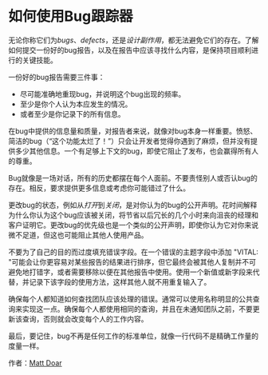 # 如何使用Bug跟踪器

无论你称它们为*bugs*、*defects*，还是*设计副作用*，都无法避免它们的存在。了解如何提交一份好的bug报告，以及在报告中应该寻找什么内容，是保持项目顺利进行的关键技能。

一份好的bug报告需要三件事：

- 尽可能准确地重现bug，并说明这个bug出现的频率。
- 至少是你个人认为本应发生的情况。
- 或者至少是你记录下的所有信息。

在bug中提供的信息量和质量，对报告者来说，就像对bug本身一样重要。愤怒、简洁的bug（“这个功能太烂了！”）只会让开发者觉得你遇到了麻烦，但并没有提供多少其他信息。一个有足够上下文的bug，即使它阻止了发布，也会赢得所有人的尊重。

Bug就像是一场对话，所有的历史都摆在每个人面前。不要责怪别人或否认bug的存在。相反，要求提供更多信息或考虑你可能错过了什么。

更改bug的状态，例如从*打开*到*关闭*，是对你认为的bug的公开声明。花时间解释为什么你认为这个bug应该被关闭，将节省以后冗长的几个小时来向沮丧的经理和客户证明它。更改bug的优先级也是一个类似的公开声明，即使你认为它对你来说微不足道，但这也可能阻止其他人使用产品。

不要为了自己的目的而过度填充错误字段。在一个错误的主题字段中添加 "VITAL: "可能会让你更容易对某些报告的结果进行排序，但它最终会被其他人复制并不可避免地打错字，或者需要移除以便在其他报告中使用。使用一个新值或新字段来代替，并记录下该字段的使用方法，这样其他人就不用重复输入了。

确保每个人都知道如何查找团队应该处理的错误。通常可以使用名称明显的公共查询来实现这一点。确保每个人都使用相同的查询，并且在未通知团队之前，不要更新该查询，否则就会改变每个人的工作内容。

最后，要记住，bug不再是任何工作的标准单位，就像一行代码不是精确工作量的度量一样。

作者：[Matt Doar](http://programmer.97things.oreilly.com/wiki/index.php/Matt_Doar)